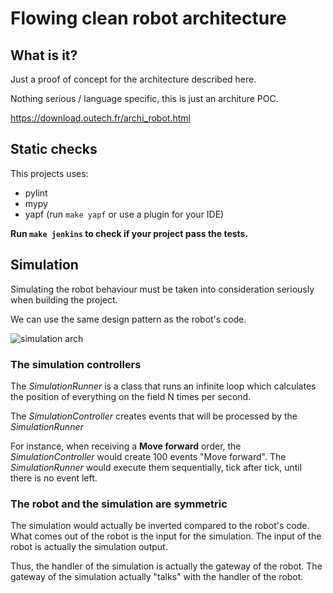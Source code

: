 # Flowing clean robot architecture

## What is it?

Just a proof of concept for the architecture described here.

Nothing serious / language specific, this is just an architure POC.

https://download.outech.fr/archi_robot.html

## Static checks

This projects uses:
 * pylint
 * mypy
 * yapf (run `make yapf` or use a plugin for your IDE)

**Run `make jenkins` to check if your project pass the tests.**


## Simulation

Simulating the robot behaviour must be taken into consideration seriously when building the project.

We can use the same design pattern as the robot's code. 

![simulation arch](https://raw.githubusercontent.com/outech-robotic/hl-flowing-clean-arch/master/docs/img/simulation.png)

### The simulation controllers

The *SimulationRunner* is a class that runs an infinite loop which calculates the position of everything on the field N times per second.

The *SimulationController* creates events that will be processed by the *SimulationRunner*

For instance, when receiving a **Move forward** order, the *SimulationController* would create 100 events "Move forward". The *SimulationRunner* would execute them sequentially, tick after tick, until there is no event left.

### The robot and the simulation are symmetric

The simulation would actually be inverted compared to the robot's code. What comes out of the robot is the input for the simulation. The input of the robot is actually the simulation output.

Thus, the handler of the simulation is actually the gateway of the robot. The gateway of the simulation actually "talks" with the handler of the robot.

